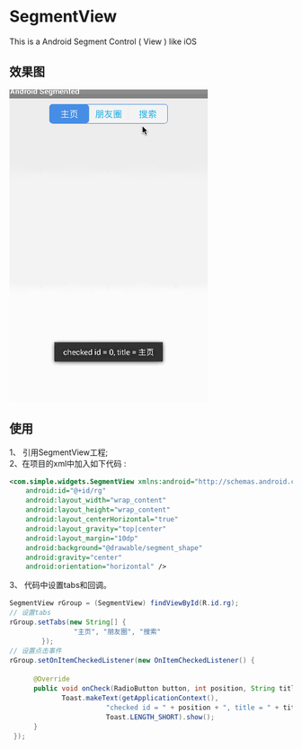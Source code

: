 # SegmentView
This is a Android Segment Control ( View ) like iOS


## 效果图
![gif](tab.gif)

## 使用
1、 引用SegmentView工程;      
2、在项目的xml中加入如下代码 :       

```xml
<com.simple.widgets.SegmentView xmlns:android="http://schemas.android.com/apk/res/android"
    android:id="@+id/rg"
    android:layout_width="wrap_content"
    android:layout_height="wrap_content"
    android:layout_centerHorizontal="true"
    android:layout_gravity="top|center"
    android:layout_margin="10dp"
    android:background="@drawable/segment_shape"
    android:gravity="center"
    android:orientation="horizontal" />
```   
3、 代码中设置tabs和回调。

```java
SegmentView rGroup = (SegmentView) findViewById(R.id.rg);
// 设置tabs
rGroup.setTabs(new String[] {
                "主页", "朋友圈", "搜索"
        });
// 设置点击事件
rGroup.setOnItemCheckedListener(new OnItemCheckedListener() {

      @Override
      public void onCheck(RadioButton button, int position, String title) {
             Toast.makeText(getApplicationContext(),
                        "checked id = " + position + ", title = " + title,
                        Toast.LENGTH_SHORT).show();
      }
 });
```
